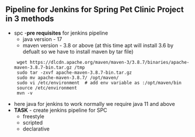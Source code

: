Pipeline for Jenkins for Spring Pet Clinic Project in 3 methods
---------------------------------------------------------------
* spc -**pre requisites** for jenkins pipeline
  * java version - 17
  * maven version - 3.8 or above (at this time apt will install 3.6 by defualt so we have to install maven by tar file)
  ```
   wget https://dlcdn.apache.org/maven/maven-3/3.8.7/binaries/apache-maven-3.8.7-bin.tar.gz /tmp
   sudo tar -zxvf apache-maven-3.8.7-bin.tar.gz
   sudo mv apache-maven-3.8.7/ /opt/maven/
   sudo vi /etc/environment  # add env variable as :/opt/maven/bin
   source /etc/environment
   mvn -v
  ```
* here java for jenkins to work normally we require java 11 and above
* **TASK** - create jenkins pipeline for SPC
    * freestyle
    * scripted
    * declarative 